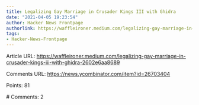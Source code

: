 ```yaml
---
title: Legalizing Gay Marriage in Crusader Kings III with Ghidra
date: "2021-04-05 19:23:54"
author: Hacker News Frontpage
authorlink: https://waffleironer.medium.com/legalizing-gay-marriage-in-crusader-kings-iii-with-ghidra-2602e6aa8689
tags:
- Hacker-News-Frontpage
---
```


<p>Article URL: <a href="https://waffleironer.medium.com/legalizing-gay-marriage-in-crusader-kings-iii-with-ghidra-2602e6aa8689">https://waffleironer.medium.com/legalizing-gay-marriage-in-crusader-kings-iii-with-ghidra-2602e6aa8689</a></p>
<p>Comments URL: <a href="https://news.ycombinator.com/item?id=26703404">https://news.ycombinator.com/item?id=26703404</a></p>
<p>Points: 81</p>
<p># Comments: 2</p>
